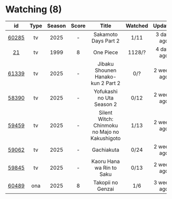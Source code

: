 # Watching (8)

|                      id                      | Type | Season | Score |                     Title                     | Watched |   Updated   | Start Date |
| :------------------------------------------: | :--: | :----: | :---: | :-------------------------------------------: | :-----: | :---------: | :--------: |
| [60285](https://myanimelist.net/anime/60285) |  tv  |  2025  |   -   |              Sakamoto Days Part 2             |   1/11  |  3 days ago | 07/22/2025 |
|    [21](https://myanimelist.net/anime/21)    |  tv  |  1999  |   8   |                   One Piece                   |  1128/? |  4 days ago | 01/01/2013 |
| [61339](https://myanimelist.net/anime/61339) |  tv  |  2025  |   -   |       Jibaku Shounen Hanako-kun 2 Part 2      |   0/?   | 2 weeks ago | 07/07/2025 |
| [58390](https://myanimelist.net/anime/58390) |  tv  |  2025  |   -   |           Yofukashi no Uta Season 2           |   0/12  | 2 weeks ago | 07/07/2025 |
| [59459](https://myanimelist.net/anime/59459) |  tv  |  2025  |   -   | Silent Witch: Chinmoku no Majo no Kakushigoto |   1/13  | 2 weeks ago | 07/07/2025 |
| [59062](https://myanimelist.net/anime/59062) |  tv  |  2025  |   -   |                   Gachiakuta                  |   0/24  | 2 weeks ago | 07/07/2025 |
| [59845](https://myanimelist.net/anime/59845) |  tv  |  2025  |   -   |           Kaoru Hana wa Rin to Saku           |   0/13  | 2 weeks ago | 07/07/2025 |
| [60489](https://myanimelist.net/anime/60489) |  ona |  2025  |   8   |               Takopii no Genzai               |   1/6   | 3 weeks ago | 07/03/2025 |